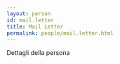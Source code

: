 ```yaml
---
layout: person
id: mail.letter
title: Mail Letter
permalink: people/mail.letter.html
---
```


Dettagli della persona
